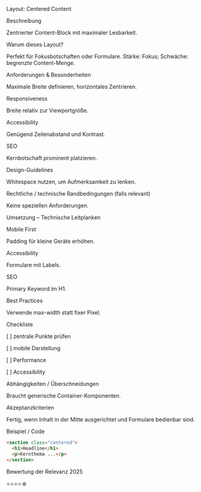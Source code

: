 Layout: Centered Content

Beschreibung

Zentrierter Content-Block mit maximaler Lesbarkeit.

Warum dieses Layout?

Perfekt für Fokusbotschaften oder Formulare. Stärke: Fokus; Schwäche: begrenzte Content-Menge.

Anforderungen & Besonderheiten

Maximale Breite definieren, horizontales Zentrieren.

Responsiveness

Breite relativ zur Viewportgröße.

Accessibility

Genügend Zeilenabstand und Kontrast.

SEO

Kernbotschaft prominent platzieren.

Design-Guidelines

Whitespace nutzen, um Aufmerksamkeit zu lenken.

Rechtliche / technische Randbedingungen (falls relevant)

Keine speziellen Anforderungen.

Umsetzung – Technische Leitplanken

Mobile First

Padding für kleine Geräte erhöhen.

Accessibility

Formulare mit Labels.

SEO

Primary Keyword im H1.

Best Practices

Verwende max-width statt fixer Pixel.

Checkliste

[ ] zentrale Punkte prüfen

[ ] mobile Darstellung

[ ] Performance

[ ] Accessibility

Abhängigkeiten / Überschneidungen

Braucht generische Container-Komponenten.

Akzeptanzkriterien

Fertig, wenn Inhalt in der Mitte ausgerichtet und Formulare bedienbar sind.

Beispiel / Code

```html
<section class="centered">
  <h1>Headline</h1>
  <p>Kernthema ...</p>
</section>
```

Bewertung der Relevanz 2025

⭐⭐⭐⭐☆
